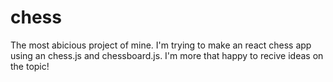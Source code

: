 # chess
The most abicious project of mine. I'm trying to make an react chess app using an chess.js and chessboard.js.
I'm more that happy to recive ideas on the topic!